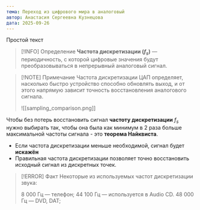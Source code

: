 ```yaml
---
тема: Переход из цифрового мира в аналоговый
автор: Анастасия Сергеевна Кузнецова
дата: 2025-09-26
---
```

Простой текст

> [!INFO] Определение
> **Частота дискретизации ($f_s$​)** — периодичность, с которой цифровые значения будут преобразовываться в непрерывный аналоговый сигнал.

> [!NOTE] Примечание
> Частота дискретизации ЦАП определяет, насколько быстро устройство способно обновлять выход, и от этого напрямую зависит точность восстановления аналогового сигнала.
> 
> ![[sampling_comparison.png]]

Чтобы без потерь восстановить сигнал **частоту дискретизации** $f_s$ нужно выбирать так, чтобы она была как минимум в 2 раза больше максимальной частоты сигнала - это **теорема Найквиста**.
- Если частота дискретизации меньше необходимой, сигнал будет **искажён** 
- Правильная частота дискретизации позволяет точно восстановить исходный сигнал из дискретных точек.


> [!ERROR] Факт
>Некоторые из используемых частот дискретизации звука:
>
> 8 000 Гц — телефон;
>44 100 Гц — используется в Audio CD. 
>48 000 Гц — DVD, DAT;
